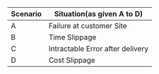 |Scenario|Situation(as given A to D)|
|-|-|
|A|Failure at customer Site|
|B|Time Slippage|
|C|Intractable Error after delivery|
|D|Cost Slippage|
